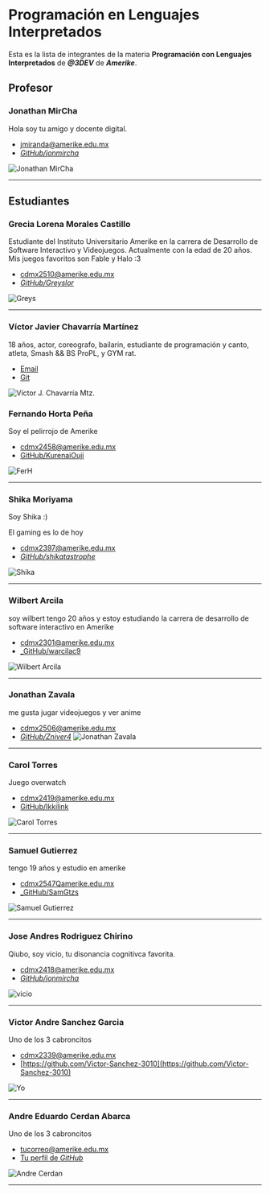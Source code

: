 # Programación en Lenguajes Interpretados

Esta es la lista de integrantes de la materia **Programación con Lenguajes Interpretados** de _**\@3DEV**_ de _**Amerike**_.

## Profesor

### Jonathan MirCha

Hola soy tu amigo y docente digital.

- [jmiranda@amerike.edu.mx](jmiranda@amerike.edu.mx)
- [_GitHub/jonmircha_](https://github.com/jonmircha)

![_Jonathan MirCha_](./img/jonmircha.jpg)

---

## Estudiantes

### Grecia Lorena Morales Castillo

Estudiante del Instituto Universitario Amerike en la carrera de Desarrollo de Software Interactivo y Videojuegos. Actualmente con la edad de 20 años. Mis juegos favoritos son Fable y Halo :3

- [cdmx2510@amerike.edu.mx](cdmx2510@amerike.edu.mx)
- [_GitHub/Greyslor_](github.com/Greyslor)

![_Greys_](./img/grey.jpg)

---

### Víctor Javier Chavarría Martínez

18 años, actor, coreografo, bailarin, estudiante de programación y canto, atleta, Smash && BS ProPL, y GYM rat.

- [Email](cdmx2372@amerike.edu.mx)
- [Git](https://github.com/VictorJ-Ch)

![Víctor J. Chavarría Mtz.](./img/VictorJ-Ch.jpg)

### Fernando Horta Peña

Soy el pelirrojo de Amerike

- [cdmx2458@amerike.edu.mx](cdmx2458@amerike.edu.mx)
- [GitHub/KurenaiOuji](https://github.com/KurenaiOuji)

![FerH](./img/FerH.jpeg)

---

### Shika Moriyama

Soy Shika :)

El gaming es lo de hoy

- [cdmx2397@amerike.edu.mx](cdmx2397@amerike.edu.mx)
- [_GitHub/shikatastrophe_](https://github.com/Shikatastrophe)

![Shika](https://raw.githubusercontent.com/Shikatastrophe/Practica-3-Lenguajes-Interpretados/main/IMG_20230225_184210315.jpg)

---

### Wilbert Arcila 

soy wilbert tengo 20 años y estoy estudiando la carrera de desarrollo de software interactivo en Amerike

- [cdmx2301@amerike.edu.mx](cdmx2301@amerike.edu.mx)
- [_GitHub/warcilac9](https://github.com/warcilac9)

![_Wilbert Arcila_](./assets/rn_image_picker_lib_temp_b20b7ae4-12f6-4c9c-a45e-b08c69334f3d.jpg)

---

### Jonathan Zavala

me gusta jugar videojuegos y ver anime 

- [cdmx2506@amerike.edu.mx](cdmx2506@amerike.edu.mx)
- [_GitHub/Zniver4_](https://github.com/Zniver4)
![Jonathan Zavala](./img/Jonathan-zav.jpg)

---

### Carol Torres

Juego overwatch

- [cdmx2419@amerike.edu.mx](cdmx2419@amerike.edu.mx)
- [GitHub/Ikkilink](https://github.com/Ikkilink)

![_Carol Torres_](https://raw.githubusercontent.com/Ikkilink/Practica3/main/assets/20230810_135006.jpg)

---

### Samuel Gutierrez

tengo 19 años y estudio en amerike

- [cdmx2547Qamerike.edu.mx](cdmx2547Qamerike.edu.mx)
- [_GitHub/SamGtzs](https://github.com/SamGtzs)

![_Samuel Gutierrez_](./assets/misaysam.jpg)

---

### Jose Andres Rodriguez Chirino

Qiubo, soy vicio, tu disonancia cognitivca favorita.

- [cdmx2418@amerike.edu.mx](cdmx2418@amerike.edu.mx)
- [_GitHub/jonmircha_](https://github.com/Sholensk)

![_vicio_](./img/vicio.jpg)

---

### Victor Andre Sanchez Garcia

Uno de los 3 cabroncitos 

- [cdmx2339@amerike.edu.mx](cdmx2339@amerike.edu.mx)
- [https://github.com/Victor-Sanchez-3010](https://github.com/Victor-Sanchez-3010)

![Yo](./img/VictorS.jpeg)

---

### Andre Eduardo Cerdan Abarca

Uno de los 3 cabroncitos

- [tucorreo@amerike.edu.mx](cdmx2528@amerike.edu.mx)
- [Tu perfil de _GitHub_](https://github.com/megaandre)

![Andre Cerdan](./img/andrec.jpg)

---
